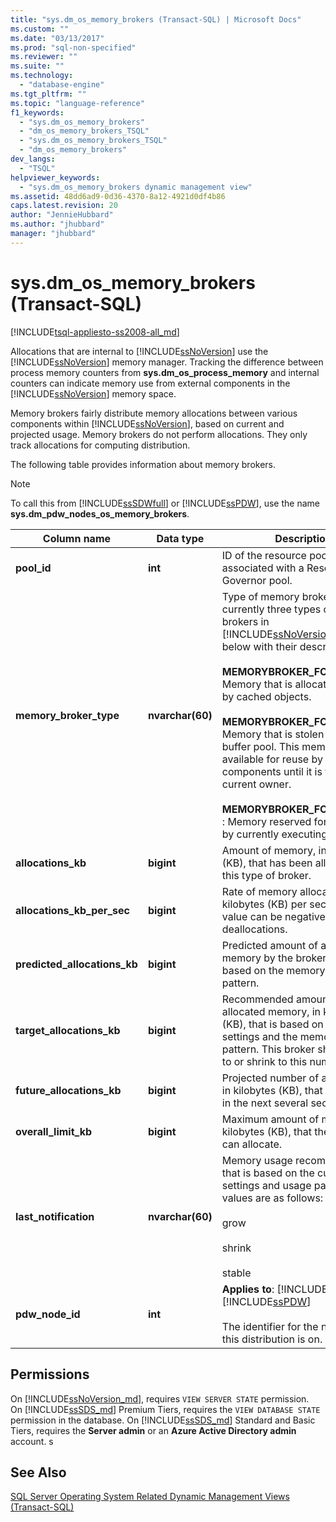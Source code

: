 ```yaml
---
title: "sys.dm_os_memory_brokers (Transact-SQL) | Microsoft Docs"
ms.custom: ""
ms.date: "03/13/2017"
ms.prod: "sql-non-specified"
ms.reviewer: ""
ms.suite: ""
ms.technology: 
  - "database-engine"
ms.tgt_pltfrm: ""
ms.topic: "language-reference"
f1_keywords: 
  - "sys.dm_os_memory_brokers"
  - "dm_os_memory_brokers_TSQL"
  - "sys.dm_os_memory_brokers_TSQL"
  - "dm_os_memory_brokers"
dev_langs: 
  - "TSQL"
helpviewer_keywords: 
  - "sys.dm_os_memory_brokers dynamic management view"
ms.assetid: 48dd6ad9-0d36-4370-8a12-4921d0df4b86
caps.latest.revision: 20
author: "JennieHubbard"
ms.author: "jhubbard"
manager: "jhubbard"
---
```

# sys.dm_os_memory_brokers (Transact-SQL)
[!INCLUDE[tsql-appliesto-ss2008-all_md](../../includes/tsql-appliesto-ss2008-all-md.md)]

  Allocations that are internal to [!INCLUDE[ssNoVersion](../../includes/ssnoversion-md.md)] use the [!INCLUDE[ssNoVersion](../../includes/ssnoversion-md.md)] memory manager. Tracking the difference between process memory counters from **sys.dm_os_process_memory** and internal counters can indicate memory use from external components in the [!INCLUDE[ssNoVersion](../../includes/ssnoversion-md.md)] memory space.  
  
 Memory brokers fairly distribute memory allocations between various components within [!INCLUDE[ssNoVersion](../../includes/ssnoversion-md.md)], based on current and projected usage. Memory brokers do not perform allocations. They only track allocations for computing distribution.  
  
 The following table provides information about memory brokers.  
  
> [!NOTE]  
>  To call this from [!INCLUDE[ssSDWfull](../../includes/sssdwfull-md.md)] or [!INCLUDE[ssPDW](../../includes/sspdw-md.md)], use the name **sys.dm_pdw_nodes_os_memory_brokers**.  
  
|Column name|Data type|Description|  
|-----------------|---------------|-----------------|  
|**pool_id**|**int**|ID of the resource pool if it is associated with a Resource Governor pool.|  
|**memory_broker_type**|**nvarchar(60)**|Type of memory broker. There are currently three types of memory brokers in [!INCLUDE[ssNoVersion](../../includes/ssnoversion-md.md)], listed below with their descriptions.<br /><br /> **MEMORYBROKER_FOR_CACHE** : Memory that is allocated for use by cached objects.<br /><br /> **MEMORYBROKER_FOR_STEAL** : Memory that is stolen from the buffer pool. This memory is not available for reuse by other components until it is freed by the current owner.<br /><br /> **MEMORYBROKER_FOR_RESERVE** : Memory reserved for future use by currently executing requests.|  
|**allocations_kb**|**bigint**|Amount of memory, in kilobytes (KB), that has been allocated to this type of broker.|  
|**allocations_kb_per_sec**|**bigint**|Rate of memory allocations in kilobytes (KB) per second. This value can be negative for memory deallocations.|  
|**predicted_allocations_kb**|**bigint**|Predicted amount of allocated memory by the broker. This is based on the memory usage pattern.|  
|**target_allocations_kb**|**bigint**|Recommended amount of allocated memory, in kilobytes (KB), that is based on current settings and the memory usage pattern. This broker should grow to or shrink to this number.|  
|**future_allocations_kb**|**bigint**|Projected number of allocations, in kilobytes (KB), that will be done in the next several seconds.|  
|**overall_limit_kb**|**bigint**|Maximum amount of memory, in kilobytes (KB), that the the broker can allocate.|  
|**last_notification**|**nvarchar(60)**|Memory usage recommendation that is based on the current settings and usage pattern. Valid values are as follows:<br /><br /> grow<br /><br /> shrink<br /><br /> stable|  
|**pdw_node_id**|**int**|**Applies to**: [!INCLUDE[ssSDWfull](../../includes/sssdwfull-md.md)], [!INCLUDE[ssPDW](../../includes/sspdw-md.md)]<br /><br /> The identifier for the node that this distribution is on.|  
  
## Permissions  
On [!INCLUDE[ssNoVersion_md](../../includes/ssnoversion-md.md)], requires `VIEW SERVER STATE` permission.   
On [!INCLUDE[ssSDS_md](../../includes/sssds-md.md)] Premium Tiers, requires the `VIEW DATABASE STATE` permission in the database. On [!INCLUDE[ssSDS_md](../../includes/sssds-md.md)] Standard and Basic Tiers, requires the  **Server admin** or an **Azure Active Directory admin** account.  s  
  
## See Also  

  [SQL Server Operating System Related Dynamic Management Views &#40;Transact-SQL&#41;](../../relational-databases/system-dynamic-management-views/sql-server-operating-system-related-dynamic-management-views-transact-sql.md)  
  
  


